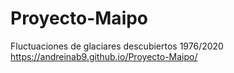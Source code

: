 # Proyecto-Maipo
Fluctuaciones de glaciares descubiertos 1976/2020
https://andreinab9.github.io/Proyecto-Maipo/
